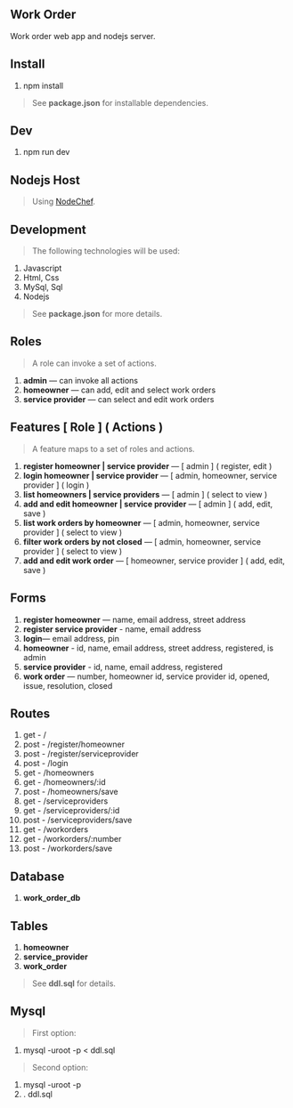 Work Order
----------
Work order web app and nodejs server.

Install
-------
1. npm install
>See **package.json** for installable dependencies.

Dev
---
1. npm run dev

Nodejs Host
-----------
>Using [NodeChef](https://www.nodechef.com/nodejs-hosting).

Development
-----------
>The following technologies will be used:
1. Javascript
2. Html, Css
3. MySql, Sql
4. Nodejs
>See **package.json** for more details.

Roles
-----
>A role can invoke a set of actions.
1. **admin** — can invoke all actions
2. **homeowner** — can add, edit and select work orders
3. **service provider** — can select and edit work orders

Features [ Role ] ( Actions )
-----------------------------
>A feature maps to a set of roles and actions.
1. **register homeowner | service provider** — [ admin ] ( register, edit )
2. **login homeowner | service provider** — [ admin, homeowner, service provider ] ( login )
3. **list homeowners | service providers** — [ admin ] ( select to view )
4. **add and edit homeowner | service provider** — [ admin ] ( add, edit, save )
5. **list work orders by homeowner** — [ admin, homeowner, service provider ] ( select to view )
6. **filter work orders by not closed** — [ admin, homeowner, service provider ] ( select to view )
7. **add and edit work order** — [ homeowner, service provider ] ( add, edit, save )

Forms
-----
1. **register homeowner** — name, email address, street address
2. **register service provider** - name, email address
3. **login**— email address, pin
4. **homeowner** - id, name, email address, street address, registered, is admin
5. **service provider** - id, name, email address, registered
6. **work order** — number, homeowner id, service provider id, opened, issue, resolution, closed

Routes
------
1. get  - /
2. post - /register/homeowner
3. post - /register/serviceprovider
4. post - /login
5. get  - /homeowners
6. get  - /homeowners/:id
7. post - /homeowners/save
5. get  - /serviceproviders
6. get  - /serviceproviders/:id
7. post - /serviceproviders/save
8. get  - /workorders
9. get  - /workorders/:number
10. post - /workorders/save

Database
--------
1. **work_order_db**

Tables
------
1. **homeowner**
2. **service_provider**
3. **work_order**
>See **ddl.sql** for details.

Mysql
-----
>First option:
1. mysql -uroot -p < ddl.sql
>Second option:
1. mysql -uroot -p
2. \. ddl.sql